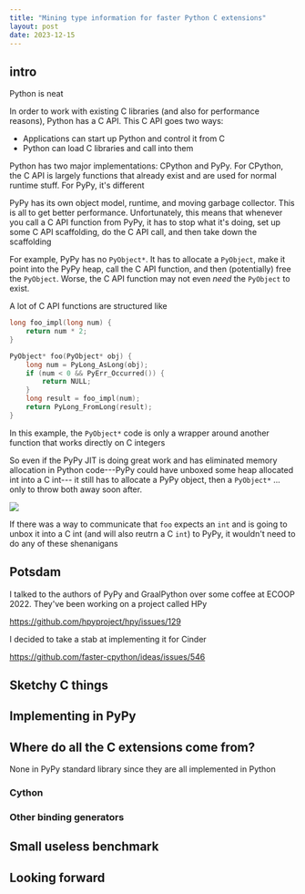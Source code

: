```yaml
---
title: "Mining type information for faster Python C extensions"
layout: post
date: 2023-12-15
---
```


## intro

Python is neat

In order to work with existing C libraries (and also for performance reasons),
Python has a C API. This C API goes two ways:

* Applications can start up Python and control it from C
* Python can load C libraries and call into them

<!--
This works great when you are inside the main Python implementation, CPython,
and your API is 
-->

Python has two major implementations: CPython and PyPy. For CPython, the C API
is largely functions that already exist and are used for normal runtime stuff.
For PyPy, it's different

PyPy has its own object model, runtime, and moving garbage collector. This is
all to get better performance. Unfortunately, this means that whenever you call
a C API function from PyPy, it has to stop what it's doing, set up some C API
scaffolding, do the C API call, and then take down the scaffolding

<!-- insert diagram like pyro's -->

For example, PyPy has no `PyObject*`. It has to allocate a `PyObject`, make it
point into the PyPy heap, call the C API function, and then (potentially) free
the `PyObject`. Worse, the C API function may not even *need* the `PyObject` to
exist.

A lot of C API functions are structured like

```c
long foo_impl(long num) {
    return num * 2;
}

PyObject* foo(PyObject* obj) {
    long num = PyLong_AsLong(obj);
    if (num < 0 && PyErr_Occurred()) {
        return NULL;
    }
    long result = foo_impl(num);
    return PyLong_FromLong(result);
}
```

In this example, the `PyObject*` code is only a wrapper around another function
that works directly on C integers

So even if the PyPy JIT is doing great work and has eliminated memory
allocation in Python code---PyPy could have unboxed some heap allocated int
into a C int--- it still has to allocate a PyPy object, then a
`PyObject*` ... only to throw both away soon after.

[![](https://mermaid.ink/img/pako:eNqdkEtPhDAQgP9KM0eDBORR6GEv7mW9aKLGxHDpwrCL0hbLkBUJ_92ym93EGC_2NJ1837wmKE2FIKDHjwF1ietG7qxUhWbu3W2erlerW_ZiZdehFceANZqY7NnDeL99w5KuTuyFOhob1bWoUJOkxmjBnvVhUS8OI7PUOanaEDLb7PbETM1-y2vDeqOQHYx9Pzf7yfxrSrfdn4OBBwqtkk3lbjMtbgG0dw0LEC6ssJZDSwUUenaoHMg8jroEQXZAD4auknQ-JYhatr3LdlK_GqPOkPuCmOATRMRDP4wjHvAbnkR5kHowguCBH2YR52mWJHGa8WT24OvoB36a53EUOz7O8iRL52-MBZE1?type=png)](https://mermaid.live/edit#pako:eNqdkEtPhDAQgP9KM0eDBORR6GEv7mW9aKLGxHDpwrCL0hbLkBUJ_92ym93EGC_2NJ1837wmKE2FIKDHjwF1ietG7qxUhWbu3W2erlerW_ZiZdehFceANZqY7NnDeL99w5KuTuyFOhob1bWoUJOkxmjBnvVhUS8OI7PUOanaEDLb7PbETM1-y2vDeqOQHYx9Pzf7yfxrSrfdn4OBBwqtkk3lbjMtbgG0dw0LEC6ssJZDSwUUenaoHMg8jroEQXZAD4auknQ-JYhatr3LdlK_GqPOkPuCmOATRMRDP4wjHvAbnkR5kHowguCBH2YR52mWJHGa8WT24OvoB36a53EUOz7O8iRL52-MBZE1)
<!--
sequenceDiagram
    JIT->>C Wrapper: Wrap int as PyObject*
    C Wrapper->>C Implementation: Unwrap PyObject* to int
    note right of C Implementation: Do some work
    C Implementation->>C Wrapper: Wrap int as PyObject*
    C Wrapper->>JIT: Unwrap PyObject* to int
-->

If there was a way to communicate that `foo` expects an `int` and is going to
unbox it into a C int (and will also reutrn a C `int`) to PyPy, it wouldn't
need to do any of these shenanigans

## Potsdam

I talked to the authors of PyPy and GraalPython over some coffee at ECOOP 2022.
They've been working on a project called HPy

https://github.com/hpyproject/hpy/issues/129

I decided to take a stab at implementing it for Cinder

https://github.com/faster-cpython/ideas/issues/546

## Sketchy C things

## Implementing in PyPy

## Where do all the C extensions come from?

None in PyPy standard library since they are all implemented in Python

### Cython

### Other binding generators

## Small useless benchmark

## Looking forward
